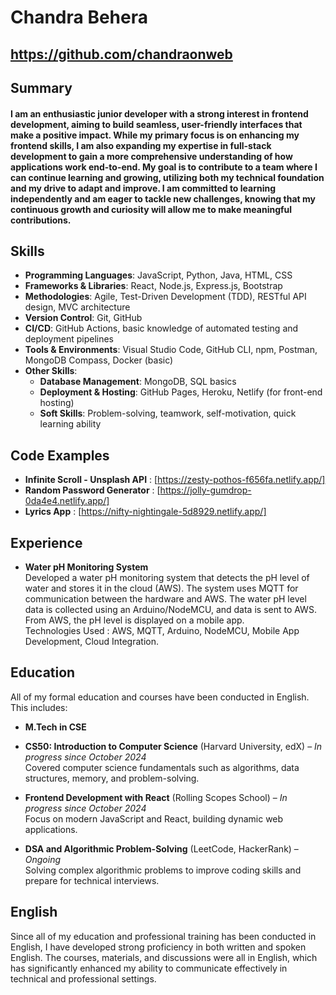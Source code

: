 # Chandra Behera


## https://github.com/chandraonweb

## Summary
#### I am an enthusiastic junior developer with a strong interest in frontend development, aiming to build seamless, user-friendly interfaces that make a positive impact. While my primary focus is on enhancing my frontend skills, I am also expanding my expertise in full-stack development to gain a more comprehensive understanding of how applications work end-to-end. My goal is to contribute to a team where I can continue learning and growing, utilizing both my technical foundation and my drive to adapt and improve. I am committed to learning independently and am eager to tackle new challenges, knowing that my continuous growth and curiosity will allow me to make meaningful contributions.

## Skills

- **Programming Languages**: JavaScript, Python, Java, HTML, CSS
- **Frameworks & Libraries**: React, Node.js, Express.js, Bootstrap
- **Methodologies**: Agile, Test-Driven Development (TDD), RESTful API design, MVC architecture
- **Version Control**: Git, GitHub
- **CI/CD**: GitHub Actions, basic knowledge of automated testing and deployment pipelines
- **Tools & Environments**: Visual Studio Code, GitHub CLI, npm, Postman, MongoDB Compass, Docker (basic)
- **Other Skills**:
  - **Database Management**: MongoDB, SQL basics
  - **Deployment & Hosting**: GitHub Pages, Heroku, Netlify (for front-end hosting)
  - **Soft Skills**: Problem-solving, teamwork, self-motivation, quick learning ability
 
## Code Examples
  
  - **Infinite Scroll - Unsplash API** : [https://zesty-pothos-f656fa.netlify.app/]
  - **Random Password Generator** : [https://jolly-gumdrop-0da4e4.netlify.app/]
  - **Lyrics App** : [https://nifty-nightingale-5d8929.netlify.app/]

## Experience
  - **Water pH Monitoring System**  
  Developed a water pH monitoring system that detects the pH level of water and stores it in the cloud (AWS). The system uses MQTT for communication between the hardware and AWS. The water pH level data is collected using an Arduino/NodeMCU, and data is sent to AWS. From AWS, the pH level is displayed on a mobile app.  
Technologies Used : AWS, MQTT, Arduino, NodeMCU, Mobile App Development, Cloud Integration.  
  


## Education 

All of my formal education and courses have been conducted in English. This includes:

- **M.Tech in CSE**

- **CS50: Introduction to Computer Science** (Harvard University, edX) – *In progress since October 2024*  
  Covered computer science fundamentals such as algorithms, data structures, memory, and problem-solving.

- **Frontend Development with React** (Rolling Scopes School) – *In progress since October 2024*  
  Focus on modern JavaScript and React, building dynamic web applications.

- **DSA and Algorithmic Problem-Solving** (LeetCode, HackerRank) – *Ongoing*  
  Solving complex algorithmic problems to improve coding skills and prepare for technical interviews.


 ## English

  Since all of my education and professional training has been conducted in English, I have developed strong proficiency in both written and spoken English. The courses, materials, and discussions were all in English, which has significantly enhanced my ability to communicate effectively in technical and professional settings.
